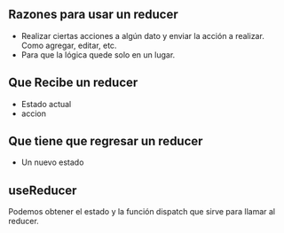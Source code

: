 
## Razones para usar un reducer
- Realizar ciertas acciones a algún dato y enviar la acción a realizar. Como agregar, editar, etc.
- Para que la lógica quede solo en un lugar.
## Que Recibe un reducer
- Estado actual
- accion
## Que tiene que regresar un reducer
- Un nuevo estado

## useReducer
Podemos obtener el estado y la función dispatch que sirve para llamar al reducer.

